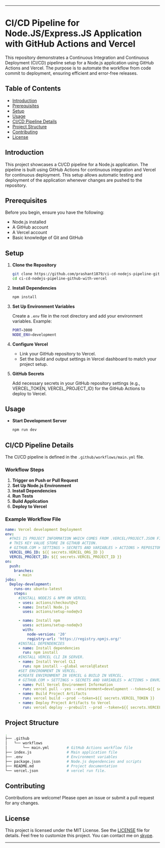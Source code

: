 
---

# CI/CD Pipeline for Node.JS/Express.JS Application with GitHub Actions and Vercel

This repository demonstrates a Continuous Integration and Continuous Deployment (CI/CD) pipeline setup for a Node.js application using GitHub Actions and Vercel. The purpose is to automate the workflow from code commit to deployment, ensuring efficient and error-free releases.

## Table of Contents

- [Introduction](#introduction)
- [Prerequisites](#prerequisites)
- [Setup](#setup)
- [Usage](#usage)
- [CI/CD Pipeline Details](#cicd-pipeline-details)
- [Project Structure](#project-structure)
- [Contributing](#contributing)
- [License](#license)

## Introduction

This project showcases a CI/CD pipeline for a Node.js application. The pipeline is built using GitHub Actions for continuous integration and Vercel for continuous deployment. This setup allows automatic testing and deployment of the application whenever changes are pushed to the repository.

## Prerequisites

Before you begin, ensure you have the following:

- Node.js installed
- A GitHub account
- A Vercel account
- Basic knowledge of Git and GitHub

## Setup

1. **Clone the Repository**

   ```bash
   git clone https://github.com/prashant1879/ci-cd-nodejs-pipeline-github-with-vercel.git
   cd ci-cd-nodejs-pipeline-github-with-vercel
   ```

2. **Install Dependencies**

   ```bash
   npm install
   ```

3. **Set Up Environment Variables**

   Create a `.env` file in the root directory and add your environment variables. Example:

   ```bash
   PORT=3000
   NODE_ENV=development
   ```

4. **Configure Vercel**

   - Link your GitHub repository to Vercel.
   - Set the build and output settings in Vercel dashboard to match your project setup.

5. **GitHub Secrets**

   Add necessary secrets in your GitHub repository settings (e.g., VERCEL_TOKEN, VERCEL_PROJECT_ID) for the GitHub Actions to deploy to Vercel.

## Usage

- **Start Development Server**

  ```bash
  npm run dev
  ```

## CI/CD Pipeline Details

The CI/CD pipeline is defined in the `.github/workflows/main.yml` file.

### Workflow Steps

1. **Trigger on Push or Pull Request**
2. **Set Up Node.js Environment**
3. **Install Dependencies**
4. **Run Tests**
5. **Build Application**
6. **Deploy to Vercel**

### Example Workflow File

```yaml
name: Vercel development Deployment
env:
  #THIS IS PROJECT INFORMATION WHICH COMES FROM .VERCEL/PROJECT.JSON FILE.
  # THIS KEY VALUE STORE IN GITHUB ACTION. 
  # GITHUB.COM > SETTINGS > SECRETS AND VARIABLES > ACTIONS > REPOSITORY SECRETS.
  VERCEL_ORG_ID: ${{ secrets.VERCEL_ORG_ID }}
  VERCEL_PROJECT_ID: ${{ secrets.VERCEL_PROJECT_ID }}
on:
  push:
    branches:
      - main
jobs:
  Deploy-development:
    runs-on: ubuntu-latest
    steps:
      #INSTALL NODEJS & NPM ON VERCEL
      - uses: actions/checkout@v2
      - name: Install Node.js
        uses: actions/setup-node@v3

      - name: Install npm
        uses: actions/setup-node@v3
        with:
          node-version: '20'
          registry-url: 'https://registry.npmjs.org/'
      #INSTALL DEPENDENCIES
      - name: Install dependencies
        run: npm install  
      #INSTALL VERCEL CLI IN SERVER.
      - name: Install Vercel CLI
        run: npm install --global vercel@latest
      #SET ENVIRONMENT IN VERCEL. 
      #CREATE ENVIRONMENT IN VERCEL & BUILD IN VERCEL.
      # GITHUB.COM > SETTINGS > SECRETS AND VARIABLES > ACTIONS > ENVRIONEMENT SECRETS.
      - name: Pull Vercel Environment Information
        run: vercel pull --yes --environment=development --token=${{ secrets.VERCEL_TOKEN }}
      - name: Build Project Artifacts
        run: vercel build --prod --token=${{ secrets.VERCEL_TOKEN }}
      - name: Deploy Project Artifacts to Vercel  
        run: vercel deploy --prebuilt --prod --token=${{ secrets.VERCEL_TOKEN }} 

```

## Project Structure

```bash
.
├── .github
│   └── workflows
│       └── main.yml        # GitHub Actions workflow file
├── index.js                # Main application file
├── .env                    # Environment variables
├── package.json            # Node.js dependencies and scripts
├── README.md               # Project documentation
└── vercel.json             # vercel run file.
```

## Contributing

Contributions are welcome! Please open an issue or submit a pull request for any changes.

## License

This project is licensed under the MIT License. See the [LICENSE](LICENSE) file for details. Feel free to customize this project. You can contact me on [skype](skype:prashant1879).

---